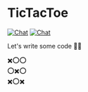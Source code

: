 # TicTacToe

[![Chat](https://img.shields.io/badge/join-skype-00aff0.svg)](https://join.skype.com/gUTNnuMBumiY)
[![Chat](https://img.shields.io/badge/join-discord-7289da.svg)](https://discord.gg)

Let's write some code 💪😉

✖️⭕️⭕️  
⭕️✖️⭕️  
✖️⭕️✖️  

